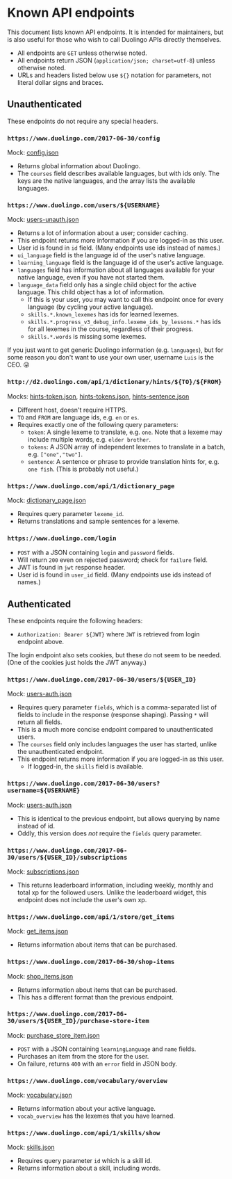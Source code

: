# Known API endpoints

This document lists known API endpoints. It is intended for maintainers, but
is also useful for those who wish to call Duolingo APIs directly themselves.

* All endpoints are `GET` unless otherwise noted.
* All endpoints return JSON (`application/json; charset=utf-8`) unless
  otherwise noted.
* URLs and headers listed below use `${}` notation for parameters, not
  literal dollar signs and braces.

## Unauthenticated

These endpoints do not require any special headers.

### `https://www.duolingo.com/2017-06-30/config`

Mock: [config.json](../mocks/config.json)

* Returns global information about Duolingo.
* The `courses` field describes available languages, but with ids only. The
  keys are the native languages, and the array lists the available languages.

### `https://www.duolingo.com/users/${USERNAME}`

Mock: [users-unauth.json](../mocks/users-unauth.json)

* Returns a lot of information about a user; consider caching.
* This endpoint returns more information if you are logged-in as this user.
* User id is found in `id` field. (Many endpoints use ids instead of names.)
* `ui_language` field is the language id of the user's native language.
* `learning_language` field is the language id of the user's active language.
* `languages` field has information about all languages available for your
  native language, even if you have not started them.
* `language_data` field only has a single child object for the active
  language. This child object has a lot of information.
  * If this is your user, you may want to call this endpoint once for
    every language (by cycling your active language).
  * `skills.*.known_lexemes` has ids for learned lexemes.
  * `skills.*.progress_v3_debug_info.lexeme_ids_by_lessons.*` has ids for all
    lexemes in the course, regardless of their progress.
  * `skills.*.words` is missing some lexemes.

If you just want to get generic Duolingo information (e.g. `languages`), but
for some reason you don't want to use your own user, username `Luis` is the
CEO. 😜

### `http://d2.duolingo.com/api/1/dictionary/hints/${TO}/${FROM}`

Mocks: [hints-token.json](../mocks/hints-token.json),
       [hints-tokens.json](../mocks/hints-tokens.json),
       [hints-sentence.json](../mocks/hints-sentence.json)

* Different host, doesn't require HTTPS.
* `TO` and `FROM` are language ids, e.g. `en` or `es`.
* Requires exactly one of the following query parameters:
  * `token`: A single lexeme to translate, e.g. `one`. Note that a lexeme
    may include multiple words, e.g. `elder brother`.
  * `tokens`: A JSON array of independent lexemes to translate in a batch,
    e.g. `["one","two"]`.
  * `sentence`: A sentence or phrase to provide translation hints for, e.g.
    `one fish`. (This is probably not useful.)

### `https://www.duolingo.com/api/1/dictionary_page`

Mock: [dictionary_page.json](../mocks/dictionary_page.json)

* Requires query parameter `lexeme_id`.
* Returns translations and sample sentences for a lexeme.

### `https://www.duolingo.com/login`

* `POST` with a JSON containing `login` and `password` fields.
* Will return `200` even on rejected password; check for `failure` field.
* JWT is found in `jwt` response header.
* User id is found in `user_id` field. (Many endpoints use ids instead of
  names.)

## Authenticated

These endpoints require the following headers:

* `Authorization: Bearer ${JWT}` where `JWT` is retrieved from login endpoint
  above.

The login endpoint also sets cookies, but these do not seem to be needed.
(One of the cookies just holds the JWT anyway.)

### `https://www.duolingo.com/2017-06-30/users/${USER_ID}`

Mock: [users-auth.json](../mocks/users-auth.json)

* Requires query parameter `fields`, which is a comma-separated list of
  fields to include in the response (response shaping). Passing `*` will
  return all fields.
* This is a much more concise endpoint compared to unauthenticated users.
* The `courses` field only includes languages the user has started, unlike
  the unauthenticated endpoint.
* This endpoint returns more information if you are logged-in as this user.
  * If logged-in, the `skills` field is available.

### `https://www.duolingo.com/2017-06-30/users?username=${USERNAME}`

Mock: [users-auth.json](../mocks/users-auth.json)

* This is identical to the previous endpoint, but allows querying by name
  instead of id.
* Oddly, this version does _not_ require the `fields` query parameter.

### `https://www.duolingo.com/2017-06-30/users/${USER_ID}/subscriptions`

Mock: [subscriptions.json](../mocks/subscriptions.json)

* This returns leaderboard information, including weekly, monthly and total
  xp for the followed users. Unlike the leaderboard widget, this endpoint
  does not include the user's own xp.

### `https://www.duolingo.com/api/1/store/get_items`

Mock: [get_items.json](../mocks/get_items.json)

* Returns information about items that can be purchased.

### `https://www.duolingo.com/2017-06-30/shop-items`

Mock: [shop_items.json](../mocks/shop_items.json)

* Returns information about items that can be purchased.
* This has a different format than the previous endpoint.

### `https://www.duolingo.com/2017-06-30/users/${USER_ID}/purchase-store-item`

Mock: [purchase_store_item.json](../mocks/purchase_store_item.json)

* `POST` with a JSON containing `learningLanguage` and `name` fields.
* Purchases an item from the store for the user.
* On failure, returns `400` with an `error` field in JSON body.

### `https://www.duolingo.com/vocabulary/overview`

Mock: [vocabulary.json](../mocks/vocabulary.json)

* Returns information about your active language.
* `vocab_overview` has the lexemes that you have learned.

### `https://www.duolingo.com/api/1/skills/show`

Mock: [skills.json](../mocks/skills.json)

* Requires query parameter `id` which is a skill id.
* Returns information about a skill, including words.
